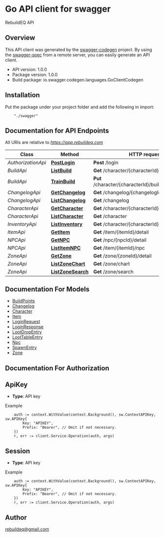 # Go API client for swagger

RebuildEQ API

## Overview
This API client was generated by the [swagger-codegen](https://github.com/swagger-api/swagger-codegen) project.  By using the [swagger-spec](https://github.com/swagger-api/swagger-spec) from a remote server, you can easily generate an API client.

- API version: 1.0.0
- Package version: 1.0.0
- Build package: io.swagger.codegen.languages.GoClientCodegen

## Installation
Put the package under your project folder and add the following in import:
```
    "./swagger"
```

## Documentation for API Endpoints

All URIs are relative to *https://app.rebuildeq.com*

Class | Method | HTTP request | Description
------------ | ------------- | ------------- | -------------
*AuthorizationApi* | [**PostLogin**](docs/AuthorizationApi.md#postlogin) | **Post** /login | 
*BuildApi* | [**ListBuild**](docs/BuildApi.md#listbuild) | **Get** /character/{characterId}/build | 
*BuildApi* | [**TrainBuild**](docs/BuildApi.md#trainbuild) | **Put** /character/{characterId}/build/{buildId}/detail | 
*ChangelogApi* | [**GetChangelog**](docs/ChangelogApi.md#getchangelog) | **Get** /changelog/{changelogId}/detail | 
*ChangelogApi* | [**ListChangelog**](docs/ChangelogApi.md#listchangelog) | **Get** /changelog | 
*CharacterApi* | [**GetCharacter**](docs/CharacterApi.md#getcharacter) | **Get** /character/{characterId}/detail | 
*CharacterApi* | [**ListCharacter**](docs/CharacterApi.md#listcharacter) | **Get** /character | 
*InventoryApi* | [**ListInventory**](docs/InventoryApi.md#listinventory) | **Get** /character/{characterId}/inventory | 
*ItemApi* | [**GetItem**](docs/ItemApi.md#getitem) | **Get** /item/{itemId}/detail | 
*NPCApi* | [**GetNPC**](docs/NPCApi.md#getnpc) | **Get** /npc/{npcId}/detail | 
*NPCApi* | [**ListItemNPC**](docs/NPCApi.md#listitemnpc) | **Get** /item/{itemId}/npc | 
*ZoneApi* | [**GetZone**](docs/ZoneApi.md#getzone) | **Get** /zone/{zoneId}/detail | 
*ZoneApi* | [**ListZoneChart**](docs/ZoneApi.md#listzonechart) | **Get** /zone/chart | 
*ZoneApi* | [**ListZoneSearch**](docs/ZoneApi.md#listzonesearch) | **Get** /zone/search | 


## Documentation For Models

 - [BuildPoints](docs/BuildPoints.md)
 - [Changelog](docs/Changelog.md)
 - [Character](docs/Character.md)
 - [Item](docs/Item.md)
 - [LoginRequest](docs/LoginRequest.md)
 - [LoginResponse](docs/LoginResponse.md)
 - [LootDropEntry](docs/LootDropEntry.md)
 - [LootTableEntry](docs/LootTableEntry.md)
 - [Npc](docs/Npc.md)
 - [SpawnEntry](docs/SpawnEntry.md)
 - [Zone](docs/Zone.md)


## Documentation For Authorization

## ApiKey
- **Type**: API key 

Example
```
	auth := context.WithValue(context.Background(), sw.ContextAPIKey, sw.APIKey{
		Key: "APIKEY",
		Prefix: "Bearer", // Omit if not necessary.
	})
    r, err := client.Service.Operation(auth, args)
```
## Session
- **Type**: API key 

Example
```
	auth := context.WithValue(context.Background(), sw.ContextAPIKey, sw.APIKey{
		Key: "APIKEY",
		Prefix: "Bearer", // Omit if not necessary.
	})
    r, err := client.Service.Operation(auth, args)
```

## Author

rebuildeq@gmail.com

